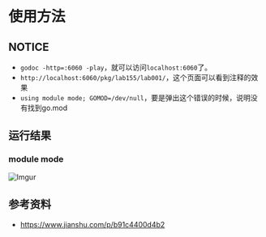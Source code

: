 # 使用方法

## NOTICE
 - `godoc -http=:6060 -play`，就可以访问`localhost:6060`了。
 - `http://localhost:6060/pkg/lab155/lab001/`，这个页面可以看到注释的效果
 - `using module mode; GOMOD=/dev/null`，要是弹出这个错误的时候，说明没有找到go.mod

## 运行结果
### module mode
![Imgur](https://imgur.com/60wWbSS)

## 参考资料
 - https://www.jianshu.com/p/b91c4400d4b2